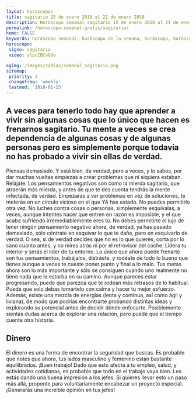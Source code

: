 ```yaml
---
layout: horoscopos
title: sagitario 15 de enero 2018 al 21 de enero 2018 
description: Horóscopo semanal sagitario 15 de enero 2018 al 21 de enero 2018. A veces para tenerlo todo hay que aprender a vivir sin algunas cosas que lo único que hacen es frenarnos sagitario. Tu mente a veces se crea dependencia de algunas cosas y de algunas personas pero es simplemente porque todavía no has probado a vivir sin ellas de verdad.
permalink: /horoscopo-semanal-gratis/sagitario/
home: FALSE
keywords: horóscopo semanal, horóscopo de la semana, horóscopo, horóscopo gratis,horóscopos, horóscopo esperanza gracia, horoscopos sagitario la semana, horóscopos gratis, Tarot, Astrologia, Zodíaco, sagitario, horoscopo gratis, semanal
horoscopo:
 signo: sagitario
 video: slpcCBCnGdo

ogimg: /images/zodiac/semanal_sagitario.png
sitemap:
 priority: 1
 changefreq: 'weekly'
 lastmod: '2018-01-15'
---
```




## A veces para tenerlo todo hay que aprender a vivir sin algunas cosas que lo único que hacen es frenarnos sagitario. Tu mente a veces se crea dependencia de algunas cosas y de algunas personas pero es simplemente porque todavía no has probado a vivir sin ellas de verdad.

Piensas demasiado. Y está bien, de verdad, pero a veces, y lo sabes, por dar muchas vueltas empiezas a crear problemas que ni siquiera estaban. Relájate. Los pensamientos negativos son como la mierda sagitario, que atraerán más mierda, y antes de que te des cuenta tendrás la mente infectada, de verdad. Empezarás a ver problemas en vez de soluciones, te meterás en un círculo vicioso en el que YA has estado. No puedes permitirlo otra vez. No luches contra cosas o personas, simplemente esquívalas, a veces, aunque intentes hacer que entren en razón es imposible, y el que acaba sufriendo irremediablemente eres tú. No debes permitirte el lujo de tener ningún pensamiento negativo ahora, de verdad, ya has pasado demasiado, sólo céntrate en esquivar lo que te dañe, pero en esquivarlo de verdad. O sea, si de verdad decides que no es lo que quieres, corta por lo sano cuanto antes, y no mires atrás ni por el retrovisor del coche. Lidera tu interior y serás el líder de tu entorno. Lo único que ahora puede frenarte son tus pensamientos, trabájalos, distráete, y rodéate de todo lo bueno que tienes aunque a veces te cueste poner punto y final a lo malo. Tus metas ahora son lo más importante y sólo se consiguen cuando uno realmente no tiene nada que le estorba en su camino.
Aunque pareces estar progresando, puede que parezca que te rodean más retrasos de lo habitual. Puede que solo debas tomártelo con calma y hacer tu mejor esfuerzo. Además, existe una mezcla de energías (lenta y continua, así como ágil y liviana), de modo que podrías encontrarte probando distintas ideas y explorando su potencial antes de decidir dónde enfocarte. Posiblemente sientas dudas acerca de explorar una relación, pero puede que el tiempo cuente otra historia.

## Dinero

El dinero es una forma de encontrar la seguridad que buscas. Es probable que notes que ahora, tus lados masculino y femenino están bastante equilibrados. ¡Buen trabajo! Dado que esto afecta a tu empleo, salud, y actividades cotidianas, es probable que todo en el trabajo vaya bien. Les estás dando una buena  impresión a los jefes. Si quieres llevar esto un paso más allá, proponte para voluntariamente encabezar un proyecto especial. ¡Generarás una increíble opinión en tus jefes!